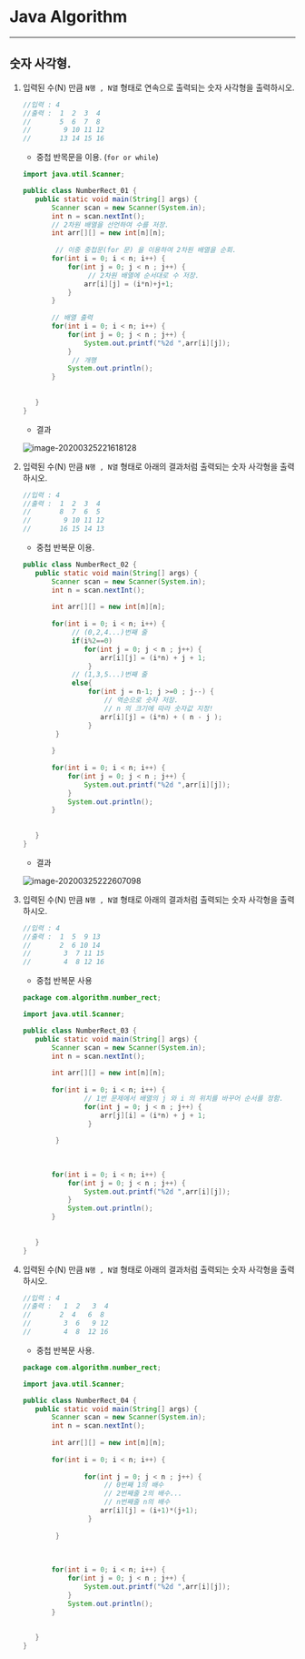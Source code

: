 # Java Algorithm

---

## 숫자 사각형.

1. 입력된 수(N) 만큼 `N행 , N열` 형태로 연속으로 출력되는 숫자 사각형을 출력하시오.

     ```java
     //입력 : 4
     //출력 :  1  2  3  4
     //	      5  6  7  8
     //        9 10 11 12
     //       13 14 15 16    
     ```

     * 중첩 반목문을 이용. (`for or while`)

     ```java
     import java.util.Scanner;
     
     public class NumberRect_01 {
     	public static void main(String[] args) {
     		Scanner scan = new Scanner(System.in);
     		int n = scan.nextInt();
     		// 2차원 배열을 선언하여 수를 저장.
     		int arr[][] = new int[n][n];
     		
             // 이중 중첩문(for 문) 을 이용하여 2차원 배열을 순회.
     		for(int i = 0; i < n; i++) {
     			for(int j = 0; j < n ; j++) {
                     // 2차원 배열에 순서대로 수 저장.
     				arr[i][j] = (i*n)+j+1;
     			}
     		}
             
     		// 배열 출력
     		for(int i = 0; i < n; i++) {
     			for(int j = 0; j < n ; j++) {
     				System.out.printf("%2d ",arr[i][j]);
     			}
                 // 개행
     			System.out.println();
     		}
     		
     		
     	}
     }
     ```

     * 결과

     ![image-20200325221618128](C:\Users\newch\AppData\Roaming\Typora\typora-user-images\image-20200325221618128.png)

2. 입력된 수(N) 만큼 `N행 , N열` 형태로 아래의 결과처럼 출력되는 숫자 사각형을 출력하시오.

     ```java
     //입력 : 4
     //출력 :  1  2  3  4
     //	      8  7  6  5
     //        9 10 11 12
     //       16 15 14 13    
     ```

     * 중첩 반복문 이용.

     ```java
     public class NumberRect_02 {
     	public static void main(String[] args) {
     		Scanner scan = new Scanner(System.in);
     		int n = scan.nextInt();
     		
     		int arr[][] = new int[n][n];
     		
     		for(int i = 0; i < n; i++) {
                 // (0,2,4...)번째 줄
                 if(i%2==0)
     			    for(int j = 0; j < n ; j++) {
     				    arr[i][j] = (i*n) + j + 1;
                     }
                 // (1,3,5...)번째 줄
                 else{
                     for(int j = n-1; j >=0 ; j--) {
                         // 역순으로 숫자 저장.
                         // n 의 크기에 따라 숫자값 지정!
     				    arr[i][j] = (i*n) + ( n - j );
                     }
             }
                 
     		}
     		
     		for(int i = 0; i < n; i++) {
     			for(int j = 0; j < n ; j++) {
     				System.out.printf("%2d ",arr[i][j]);
     			}
     			System.out.println();
     		}
     		
     		
     	}
     }
     ```

     * 결과

     ![image-20200325222607098](C:\Users\newch\AppData\Roaming\Typora\typora-user-images\image-20200325222607098.png)

3. 입력된 수(N) 만큼 `N행 , N열` 형태로 아래의 결과처럼 출력되는 숫자 사각형을 출력하시오.

     ```java
     //입력 : 4
     //출력 :  1  5  9 13
     //	      2  6 10 14
     //        3  7 11 15
     //        4  8 12 16  
     ```

     * 중첩 반복문 사용

     ```java
     package com.algorithm.number_rect;
     
     import java.util.Scanner;
     
     public class NumberRect_03 {
     	public static void main(String[] args) {
     		Scanner scan = new Scanner(System.in);
     		int n = scan.nextInt();
     		
     		int arr[][] = new int[n][n];
     		
     		for(int i = 0; i < n; i++) {
              		// 1번 문제에서 배열의 j 와 i 의 위치를 바꾸어 순서를 정함.  
     			    for(int j = 0; j < n ; j++) {
     				    arr[j][i] = (i*n) + j + 1;
                     }           
                     
             }
                 
     		
     		
     		for(int i = 0; i < n; i++) {
     			for(int j = 0; j < n ; j++) {
     				System.out.printf("%2d ",arr[i][j]);
     			}
     			System.out.println();
     		}
     		
     		
     	}
     }
     
     ```

4. 입력된 수(N) 만큼 `N행 , N열` 형태로 아래의 결과처럼 출력되는 숫자 사각형을 출력하시오.

     ```java
     //입력 : 4
     //출력 :   1  2   3  4
     //	      2  4   6  8
     //        3  6   9 12
     //        4  8  12 16  
     ```

     * 중첩 반복문 사용.

     ```java
     package com.algorithm.number_rect;
     
     import java.util.Scanner;
     
     public class NumberRect_04 {
     	public static void main(String[] args) {
     		Scanner scan = new Scanner(System.in);
     		int n = scan.nextInt();
     		
     		int arr[][] = new int[n][n];
     		
     		for(int i = 0; i < n; i++) {
                
     			    for(int j = 0; j < n ; j++) {
                         // 0번째 1의 배수 
                         // 2번째줄 2의 배수...
                         // n번째줄 n의 배수
     				    arr[i][j] = (i+1)*(j+1);
                     }           
                     
             }
                 
     		
     		
     		for(int i = 0; i < n; i++) {
     			for(int j = 0; j < n ; j++) {
     				System.out.printf("%2d ",arr[i][j]);
     			}
     			System.out.println();
     		}
     		
     		
     	}
     }
     
     ```

     